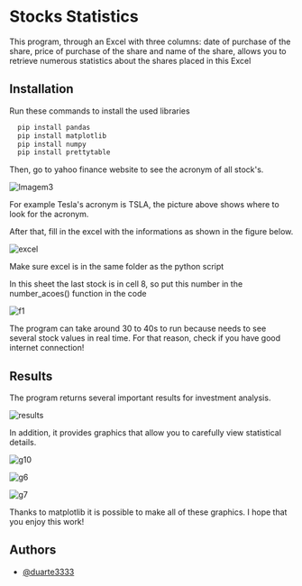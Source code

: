 
# Stocks Statistics

This program, through an Excel with three columns: date of purchase of the share, price of purchase of the share and name of the share, allows you to retrieve numerous statistics about the shares placed in this Excel
## Installation

Run these commands to install the used libraries

```bash
  pip install pandas
  pip install matplotlib
  pip install numpy
  pip install prettytable
```
Then, go to yahoo finance website to see the acronym of all stock's.

![Imagem3](https://user-images.githubusercontent.com/76222459/147173752-61f84376-c3db-4469-bf5e-b3333a36fb31.png)

For example Tesla's acronym is TSLA, the picture above shows where to look for the acronym.

After that, fill in the excel with the informations as shown in the figure below.

![excel](https://user-images.githubusercontent.com/76222459/147171430-10a04b5b-2526-4e7b-b8a7-a26eee23e189.png)

Make sure excel is in the same folder as the python script

In this sheet the last stock is in cell 8, so put this number in the number_acoes() function in the code

![f1](https://user-images.githubusercontent.com/76222459/147171735-ac548e4a-8cf4-4cf9-9048-49f767134636.png)

The program can take around 30 to 40s to run because needs to see several stock values in real time.
For that reason, check if you have good internet connection!
## Results

The program returns several important results for investment analysis.

![results](https://user-images.githubusercontent.com/76222459/147172049-0efe8a6c-db81-4612-89cc-a70c241c86d1.png)

In addition, it provides graphics that allow you to carefully view statistical details.

![g10](https://user-images.githubusercontent.com/76222459/147173310-52c09efa-33d0-40e1-8332-e41bac38ce16.png)

![g6](https://user-images.githubusercontent.com/76222459/147173381-1431dd7a-34b5-41ec-b998-5c4ce56e56a5.png)

![g7](https://user-images.githubusercontent.com/76222459/147173403-05716b50-a59f-4cd8-8f75-98b8d1daf6b2.png)

Thanks to matplotlib it is possible to make all of these graphics. I hope that you enjoy this work!

## Authors

- [@duarte3333](https://www.github.com/duarte3333)
